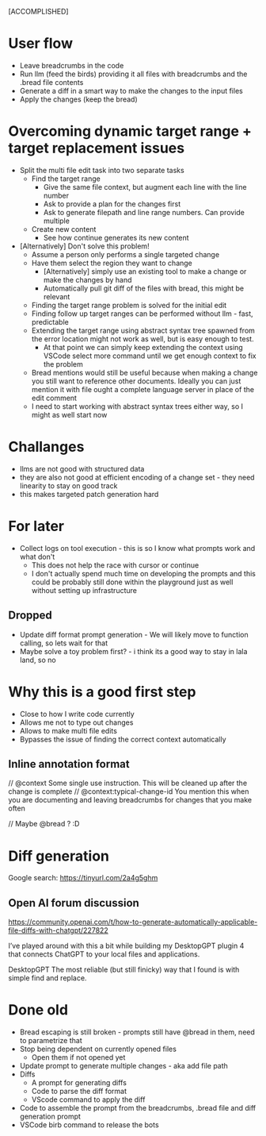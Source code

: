 [ACCOMPLISHED]

# User flow
- Leave breadcrumbs in the code
- Run llm (feed the birds) providing it all files with breadcrumbs and the .bread file contents
- Generate a diff in a smart way to make the changes to the input files
- Apply the changes (keep the bread)

# Overcoming dynamic target range + target replacement issues
- Split the multi file edit task into two separate tasks
  - Find the target range
    - Give the same file context, but augment each line with the line number
    - Ask to provide a plan for the changes first
    - Ask to generate filepath and line range numbers. Can provide multiple
  - Create new content
    - See how continue generates its new content
- [Alternatively] Don't solve this problem!
  - Assume a person only performs a single targeted change
  - Have them select the region they want to change
    - [Alternatively] simply use an existing tool to make a change or make the changes by hand
    - Automatically pull git diff of the files with bread, this might be relevant
  - Finding the target range problem is solved for the initial edit
  - Finding follow up target ranges can be performed without llm - fast, predictable
  - Extending the target range using abstract syntax tree spawned from the error location might not work as well, but is easy enough to test. 
    - At that point we can simply keep extending the context using VSCode select more command until we get enough context to fix the problem
  - Bread mentions would still be useful because when making a change you still want to reference other documents. Ideally you can just mention it with file ought a complete language server in place of the edit comment
  - I need to start working with abstract syntax trees either way, so I might as well start now

# Challanges
- llms are not good with structured data
- they are also not good at efficient encoding of a change set - they need linearity to stay on good track
- this makes targeted patch generation hard

# For later
- Collect logs on tool execution - this is so I know what prompts work and what don't
  - This does not help the race with cursor or continue
  - I don't actually spend much time on developing the prompts and this could be probably still done within the playground just as well without setting up infrastructure


## Dropped
- Update diff format prompt generation - We will likely move to function calling, so lets wait for that
- Maybe solve a toy problem first? - i think its a good way to stay in lala land, so no

# Why this is a good first step
- Close to how I write code currently
- Allows me not to type out changes
- Allows to make multi file edits
- Bypasses the issue of finding the correct context automatically

## Inline annotation format
// @context Some single use instruction. This will be cleaned up after the change is complete
// @context:typical-change-id You mention this when you are documenting and leaving breadcrumbs for changes that you make often

// Maybe @bread ? :D

# Diff generation
Google search: https://tinyurl.com/2a4g5ghm

## Open AI forum discussion

https://community.openai.com/t/how-to-generate-automatically-applicable-file-diffs-with-chatgpt/227822

I’ve played around with this a bit while building my DesktopGPT plugin 4 that connects ChatGPT to your local files and applications.

DesktopGPT
The most reliable (but still finicky) way that I found is with simple find and replace. 

# Done old
- Bread escaping is still broken - prompts still have @bread in them, need to parametrize that
- Stop being dependent on currently opened files
  - Open them if not opened yet
- Update prompt to generate multiple changes - aka add file path
- Diffs
  - A prompt for generating diffs
  - Code to parse the diff format
  - VScode command to apply the diff
- Code to assemble the prompt from the breadcrumbs, .bread file and diff generation prompt
- VSCode birb command to release the bots